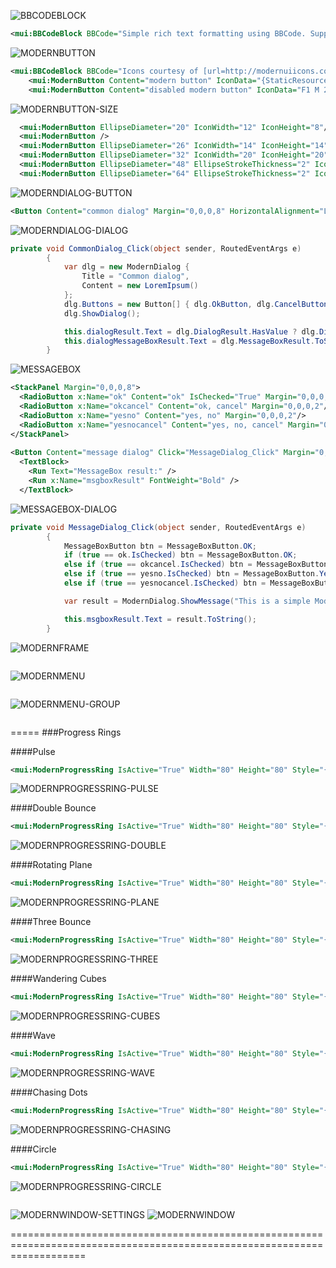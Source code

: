 ![BBCODEBLOCK][BBCODEBLOCK]
```XML
<mui:BBCodeBlock BBCode="Simple rich text formatting using BBCode. Supporting [b]bold[/b], [i]italic[/i], [b][i]bold italic[/i][/b], [u]underline[/u], [color=#ff4500]colors[/color], [size=10]different[/size] [size=16]sizes[/size] and support for [url=http://xamlspy.com]navigable urls[/url].&#13;&#10;&#13;&#10;BBCode formatted text works great with MVVM.&#13;&#10;&#13;&#10;To learn more about link navigation see the [url=/Pages/Navigation.xaml|_top]navigation page[/url]." />
```
![MODERNBUTTON][BODERNBUTTON]
```XML
<mui:BBCodeBlock BBCode="Icons courtesy of [url=http://modernuiicons.com/]Modern UI Icons[/url]" Margin="0,0,0,16" />
    <mui:ModernButton Content="modern button" IconData="{StaticResource HomeIconData}" Margin="0,0,0,8" />
    <mui:ModernButton Content="disabled modern button" IconData="F1 M 24,13C 27.1521,13 29.9945,14.3258 32,16.4501L 32,11L 35,14L 35,22L 27,22L 24,19L 29.5903,19C 28.217,17.4656 26.2212,16.5 24,16.5C 20.1969,16.5 17.055,19.3306 16.5661,23L 13.0448,23C 13.5501,17.3935 18.262,13 24,13 Z M 24,31.5C 27.8031,31.5 30.945,28.6694 31.4339,25L 34.9552,25C 34.4499,30.6065 29.738,35 24,35C 20.8479,35 18.0055,33.6742 16,31.5499L 16,37L 13,34L 13,26L 21,26L 24,29L 18.4097,29C 19.783,30.5344 21.7787,31.5 24,31.5 Z" IsEnabled="False" Margin="0,0,0,16" />
```
![MODERNBUTTON-SIZE][MODERNBUTTON-SIZE]
```XML
  <mui:ModernButton EllipseDiameter="20" IconWidth="12" IconHeight="8"/>
  <mui:ModernButton />
  <mui:ModernButton EllipseDiameter="26" IconWidth="14" IconHeight="14" />
  <mui:ModernButton EllipseDiameter="32" IconWidth="20" IconHeight="20" />
  <mui:ModernButton EllipseDiameter="48" EllipseStrokeThickness="2" IconWidth="30" IconHeight="30" />
  <mui:ModernButton EllipseDiameter="64" EllipseStrokeThickness="2" IconWidth="42" IconHeight="42" />
```
![MODERNDIALOG-BUTTON][MODERNDIALOG-BUTTON]
```XML
<Button Content="common dialog" Margin="0,0,0,8" HorizontalAlignment="Left" Click="CommonDialog_Click"/>
```

![MODERNDIALOG-DIALOG][MODERNDIALOG-DIALOG]
```C#
private void CommonDialog_Click(object sender, RoutedEventArgs e)
        {
            var dlg = new ModernDialog {
                Title = "Common dialog",
                Content = new LoremIpsum()
            };
            dlg.Buttons = new Button[] { dlg.OkButton, dlg.CancelButton};
            dlg.ShowDialog();

            this.dialogResult.Text = dlg.DialogResult.HasValue ? dlg.DialogResult.ToString() : "<null>";
            this.dialogMessageBoxResult.Text = dlg.MessageBoxResult.ToString();
        }
```
![MESSAGEBOX][MESSAGEBOX]
```XML
<StackPanel Margin="0,0,0,8">
  <RadioButton x:Name="ok" Content="ok" IsChecked="True" Margin="0,0,0,2" />
  <RadioButton x:Name="okcancel" Content="ok, cancel" Margin="0,0,0,2"/>
  <RadioButton x:Name="yesno" Content="yes, no" Margin="0,0,0,2"/>
  <RadioButton x:Name="yesnocancel" Content="yes, no, cancel" Margin="0,0,0,2"/>
</StackPanel>
        
<Button Content="message dialog" Click="MessageDialog_Click" Margin="0,0,0,8"/>
  <TextBlock>
    <Run Text="MessageBox result:" />
    <Run x:Name="msgboxResult" FontWeight="Bold" />
  </TextBlock>
```
![MESSAGEBOX-DIALOG][MESSAGEBOX-DIALOG]
```C#
private void MessageDialog_Click(object sender, RoutedEventArgs e)
        {
            MessageBoxButton btn = MessageBoxButton.OK;
            if (true == ok.IsChecked) btn = MessageBoxButton.OK;
            else if (true == okcancel.IsChecked) btn = MessageBoxButton.OKCancel;
            else if (true == yesno.IsChecked) btn = MessageBoxButton.YesNo;
            else if (true == yesnocancel.IsChecked) btn = MessageBoxButton.YesNoCancel;

            var result = ModernDialog.ShowMessage("This is a simple Modern UI styled message dialog. Do you like it?", "Message Dialog", btn);

            this.msgboxResult.Text = result.ToString();
        }
```
![MODERNFRAME][MODERNFRAME]
```XML

```
![MODERNMENU][MODERNMENU]
```XML

```
![MODERNMENU-GROUP][MODERNMENU-GROUP]
```XML

```
=====
###Progress Rings

####Pulse
```XML 
<mui:ModernProgressRing IsActive="True" Width="80" Height="80" Style="{StaticResource PulseProgressRingStyle}" />

```

![MODERNPROGRESSRING-PULSE][MODERNPROGRESSRING-PULSE] 

####Double Bounce
```XML 
<mui:ModernProgressRing IsActive="True" Width="80" Height="80" Style="{StaticResource DoubleBounceProgressRingStyle}" />

```

![MODERNPROGRESSRING-DOUBLE][MODERNPROGRESSRING-DOUBLE]

####Rotating Plane
```XML 
<mui:ModernProgressRing IsActive="True" Width="80" Height="80" Style="{StaticResource RotatingPlaneProgressRingStyle}" /> 

```

![MODERNPROGRESSRING-PLANE][MODERNPROGRESSRING-PLANE]

####Three Bounce
```XML 
<mui:ModernProgressRing IsActive="True" Width="80" Height="80" Style="{StaticResource ThreeBounceProgressRingStyle}" /> 

```

![MODERNPROGRESSRING-THREE][MODERNPROGRESSRING-THREE]

####Wandering Cubes
```XML 
<mui:ModernProgressRing IsActive="True" Width="80" Height="80" Style="{StaticResource WanderingCubesProgressRingStyle}" /> 

```

![MODERNPROGRESSRING-CUBES][MODERNPROGRESSRING-CUBES]

####Wave
```XML 
<mui:ModernProgressRing IsActive="True" Width="80" Height="80" Style="{StaticResource WaveProgressRingStyle}" />

```

![MODERNPROGRESSRING-WAVE][MODERNPROGRESSRING-WAVE]

####Chasing Dots
```XML 
<mui:ModernProgressRing IsActive="True" Width="80" Height="80" Style="{StaticResource ChasingDotsProgressRingStyle}" /> 

```

![MODERNPROGRESSRING-CHASING][MODERNPROGRESSRING-CHASING]

####Circle
```XML 
<mui:ModernProgressRing IsActive="True" Width="80" Height="80" Style="{StaticResource CircleProgressRingStyle}" /> 

```

![MODERNPROGRESSRING-CIRCLE][MODERNPROGRESSRING-CIRCLE]
```XML

```
![MODERNWINDOW-SETTINGS][MODERNWINDOW-SETTINGS]
![MODERNWINDOW][MODERNWINDOW]

=========================================================================================================================

[BBCODEBLOCK]:https://cloud.githubusercontent.com/assets/13318413/10495473/e8f30914-7270-11e5-9a89-61850a316c2e.png
[BODERNBUTTON]:https://cloud.githubusercontent.com/assets/13318413/10495278/ff9faaec-726f-11e5-8db1-6f91edf0533f.png
[MODERNBUTTON-SIZE]:https://cloud.githubusercontent.com/assets/13318413/10495275/ff9d93ce-726f-11e5-9b8b-46da9f53d6fa.png
[MODERNDIALOG-BUTTON]:https://cloud.githubusercontent.com/assets/13318413/10495276/ff9e2f1e-726f-11e5-942f-58f7becf3a8f.png
[MODERNDIALOG-DIALOG]:https://cloud.githubusercontent.com/assets/13318413/10495277/ff9ed86a-726f-11e5-85da-9fa9ac6bc87e.png
[MESSAGEBOX]:https://cloud.githubusercontent.com/assets/13318413/10495279/ffa27060-726f-11e5-869a-9ed63c377e64.png
[MESSAGEBOX-DIALOG]:https://cloud.githubusercontent.com/assets/13318413/10495280/ffa83e64-726f-11e5-86ad-02148c259749.png
[MODERNFRAME]:https://cloud.githubusercontent.com/assets/13318413/10495281/ffb3b492-726f-11e5-84ba-f25a3b2970f1.PNG
[MODERNMENU]:https://cloud.githubusercontent.com/assets/13318413/10495282/ffb851d2-726f-11e5-87fe-2930120e5a7e.PNG
[MODERNMENU-GROUP]:https://cloud.githubusercontent.com/assets/13318413/10495283/ffbdb262-726f-11e5-954a-2a9e54ddc719.PNG
[MODERNPROGRESSRING-PULSE]:https://cloud.githubusercontent.com/assets/13318413/10495285/ffc05df0-726f-11e5-8538-ee66c30bfcb3.PNG
[MODERNPROGRESSRING-DOUBLE]:https://cloud.githubusercontent.com/assets/13318413/10495284/ffbe9a7e-726f-11e5-925e-3b0c469daac4.PNG
[MODERNPROGRESSRING-PLANE]:https://cloud.githubusercontent.com/assets/13318413/10495286/ffc1b240-726f-11e5-82e7-a647cdb090f7.PNG
[MODERNPROGRESSRING-THREE]:https://cloud.githubusercontent.com/assets/13318413/10495287/ffc6ffe8-726f-11e5-8e41-5e70e638fb36.PNG
[MODERNPROGRESSRING-CUBES]:https://cloud.githubusercontent.com/assets/13318413/10495288/ffd05a2a-726f-11e5-929f-e8fda61befd2.PNG
[MODERNPROGRESSRING-WAVE]:https://cloud.githubusercontent.com/assets/13318413/10495289/ffd3dfe2-726f-11e5-82c8-f81c16448645.PNG
[MODERNPROGRESSRING-CHASING]:https://cloud.githubusercontent.com/assets/13318413/10495290/ffd3f40a-726f-11e5-89d6-0fe29ccdd4c0.PNG
[MODERNPROGRESSRING-CIRCLE]:https://cloud.githubusercontent.com/assets/13318413/10495292/ffd7ba18-726f-11e5-992c-74bf275d712d.PNG
[MODERNWINDOW-SETTINGS]:https://cloud.githubusercontent.com/assets/13318413/10495758/58abcd58-7272-11e5-9a84-71f955c4b488.PNG
[MODERNWINDOW]:https://cloud.githubusercontent.com/assets/13318413/10495291/ffd66640-726f-11e5-98fe-f29ec438f0d0.PNG
